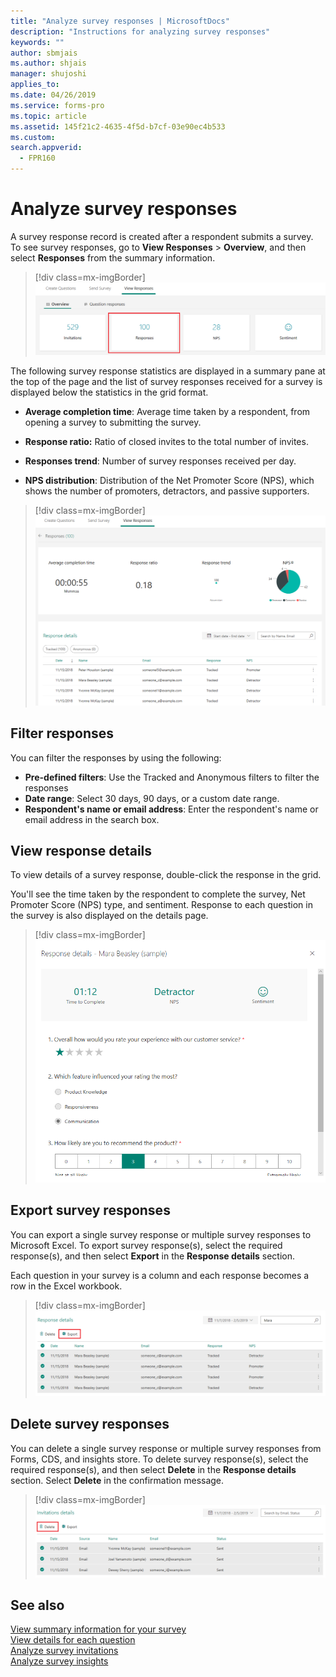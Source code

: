 ```yaml
---
title: "Analyze survey responses | MicrosoftDocs"
description: "Instructions for analyzing survey responses"
keywords: ""
author: sbmjais
ms.author: shjais
manager: shujoshi
applies_to: 
ms.date: 04/26/2019
ms.service: forms-pro
ms.topic: article
ms.assetid: 145f21c2-4635-4f5d-b7cf-03e90ec4b533
ms.custom: 
search.appverid:
  - FPR160
---
```


# Analyze survey responses



A survey response record is created after a respondent submits a survey. To see survey responses, go to **View Responses** &gt; **Overview**, and then select **Responses** from the summary information.

> [!div class=mx-imgBorder]
> ![Survey responses](media/survey-responses.png "Survey responses")

The following survey response statistics are displayed in a summary pane at the top of the page and the list of survey responses received for a survey is displayed below the statistics in the grid format.

- **Average completion time**: Average time taken by a respondent, from opening a survey to submitting the survey.

- **Response ratio:** Ratio of closed invites to the total number of invites.

- **Responses trend**: Number of survey responses received per day.

- **NPS distribution**: Distribution of the Net Promoter Score (NPS), which shows the number of promoters, detractors, and passive supporters.

> [!div class=mx-imgBorder]
> ![Survey responses details](media/survey-responses-details.png "Survey responses details")

## Filter responses

You can filter the responses by using the following:
- **Pre-defined filters**: Use the Tracked and Anonymous filters to filter the responses
- **Date range**: Select 30 days, 90 days, or a custom date range.
- **Respondent's name or email address**: Enter the respondent's name or email address in the search box.

## View response details

To view details of a survey response, double-click the response in the grid.

You'll see the time taken by the respondent to complete the survey, Net Promoter Score (NPS) type, and sentiment. Response to each question in the survey is also displayed on the details page. 

> [!div class=mx-imgBorder]
> ![View details of the selected response](media/response-details.png "View details of the selected response")

## Export survey responses

You can export a single survey response or multiple survey responses to Microsoft Excel. To export survey response(s), select the required response(s), and then select **Export** in the **Response details** section.

Each question in your survey is a column and each response becomes a row in the Excel workbook. 

> [!div class=mx-imgBorder]
> ![Export survey responses](media/export-survey-response.png "Export survey responses")

## Delete survey responses

You can delete a single survey response or multiple survey responses from Forms, CDS, and insights store. To delete survey response(s), select the required response(s), and then select **Delete** in the **Response details** section. Select **Delete** in the confirmation message.

> [!div class=mx-imgBorder]
> ![Delete survey responses](media/delete-survey-invite.png "Delete survey responses")

## See also

[View summary information for your survey](view-summary-information.md)<br>
[View details for each question](view-details-each-question.md)<br>
[Analyze survey invitations](analyze-survey-invitations.md)<br>
[Analyze survey insights](analyze-survey-insights.md)
